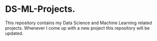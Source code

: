 # DS-ML-Projects.
This repository contains my Data Science and Machine Learning related projects. 
Whenever I come up with a new project this repository will be updated.
